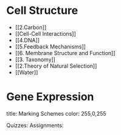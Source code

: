 # Cell Structure

- [[2.Carbon]]
- [[Cell-Cell Interactions]]
- [[4.DNA]]
- [[5.Feedback Mechanisms]]
- [[6. Membrane Structure and Function]]
- [[3. Taxonomy]]
- [[2.Theory of Natural Selection]]
- [[Water]]

# Gene Expression

title: Marking Schemes
color: 255,0,255

Quizzes:
Assignments:

